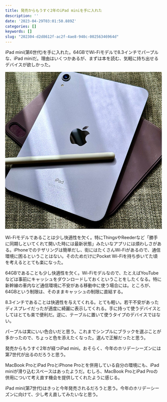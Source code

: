 ```yaml
---
title: 発売からもうすぐ2年のiPad miniを手に入れた
description: ''
date: '2023-04-29T03:01:50.889Z'
categories: []
keywords: []
slug: "202304-d2d8612f-ac2f-4ae8-940c-00256346964d"
---
```

iPad mini(第6世代)を手に入れた。64GBでWi-Fiモデルで8.3インチでパープルな、iPad miniだ。理由はいくつかあるが、まずは本を読む、気軽に持ち出せるデバイスが欲しかった。

![](1__odQFOhZz6cTdALgh906deQ.jpeg)

Wi-Fiモデルであることは少し快適性を欠く。特にThingsやReederなど「勝手に同期しといてくれて開いた時には最新状態」みたいなアプリには煩わしさがある。iPhoneでのテザリングは簡単だし、街にはたくさんWi-Fiがあるので、通信環境に困るということはない。そのためだけにPocket Wi-Fiを持ち歩いてた頃を考えるととても楽になった。

64GBであることも少し快適性を欠く。Wi-Fiモデルなので、たとえばYouTubeなどは事前にキャッシュをダウンロードしておくということをしたくなる。特に新幹線の車内など通信環境に不安がある移動中に使う場合には。ところが、64GBという制限は、そのままキャッシュの制限に直結する。

8.3インチであることは快適性を与えてくれる。とても軽い。若干不安があったディスプレイだったが適度に綺麗に表示してくれる。手に持って使うデバイスとしてはとても楽で便利だ。逆に、テーブルに置いて使うタイプのデバイスではない。

パープルは実にいい色合いだと思う。これまでシンプルにブラックを選ぶことが多かったので、ちょっと色を添えたくなった。選んで正解だったと思う。

発売からもうすぐ2年が経つiPad mini。おそらく、今年のホリデーシーズンには第7世代が出るのだろうと思う。

MacBook ProとiPad ProとiPhone Proとを併用している自分の環境にも、iPad miniが滑り込むスペースはあったようだ。むしろ、MacBook ProとiPad Proの併用について考え直す機会を提供してくれたように感じる。

iPad mini(第7世代)はきっと今年発売されるだろうと思う。今年のホリデーシーズンに向けて、少し考え直してみたいなと思う。